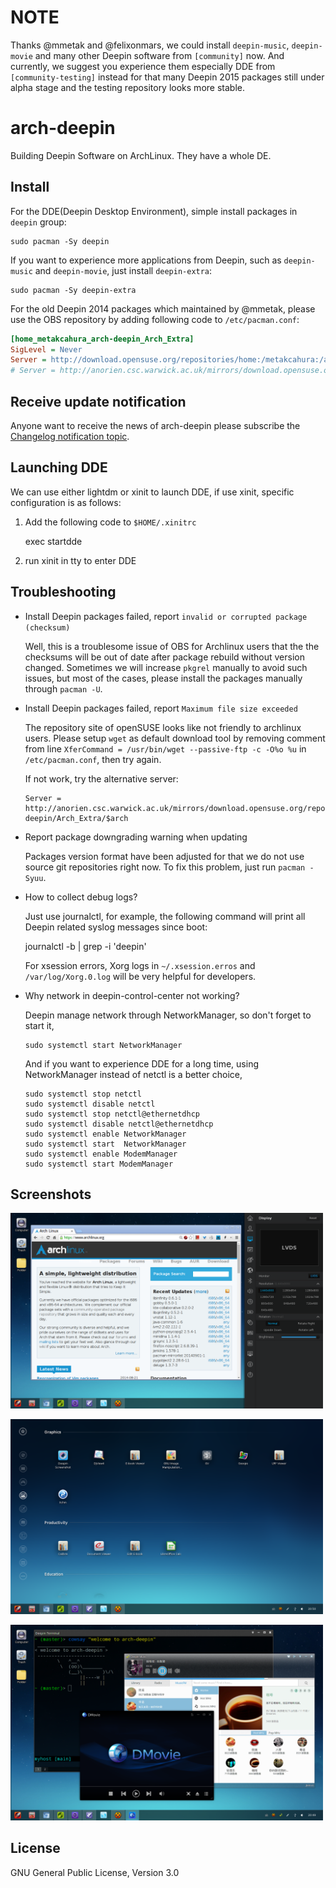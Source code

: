 NOTE
====

Thanks @mmetak and @felixonmars, we could install `deepin-music`,
`deepin-movie` and many other Deepin software from `[community]`
now. And currently, we suggest you experience them especially DDE from
`[community-testing]` instead for that many Deepin 2015 packages still
under alpha stage and the testing repository looks more stable.

arch-deepin
===========

Building Deepin Software on ArchLinux. They have a whole DE.

Install
-------

For the DDE(Deepin Desktop Environment), simple install packages in
`deepin` group:

    sudo pacman -Sy deepin

If you want to experience more applications from Deepin, such as
`deepin-music` and `deepin-movie`, just install `deepin-extra`:

    sudo pacman -Sy deepin-extra

For the old Deepin 2014 packages which maintained by @mmetak, please
use the OBS repository by adding following code to `/etc/pacman.conf`:

```INI
[home_metakcahura_arch-deepin_Arch_Extra]
SigLevel = Never
Server = http://download.opensuse.org/repositories/home:/metakcahura:/arch-deepin/Arch_Extra/$arch
# Server = http://anorien.csc.warwick.ac.uk/mirrors/download.opensuse.org/repositories/home:/metakcahura:/arch-deepin/Arch_Extra/$arch
```

Receive update notification
---------------------------

Anyone want to receive the news of arch-deepin please subscribe the [Changelog notification topic](https://github.com/fasheng/arch-deepin/issues/67).

Launching DDE
-------------

  We can use either lightdm or xinit to launch DDE, if use xinit,
  specific configuration is as follows:

  1. Add the following code to `$HOME/.xinitrc`

        exec startdde

  2. run xinit in tty to enter DDE

Troubleshooting
---------------

  - Install Deepin packages failed, report `invalid or corrupted package (checksum)`

    Well, this is a troublesome issue of OBS for Archlinux users that
    the the checksums will be out of date after package rebuild
    without version changed. Sometimes we will increase `pkgrel`
    manually to avoid such issues, but most of the cases, please
    install the packages manually through `pacman -U`.

  - Install Deepin packages failed, report `Maximum file size
    exceeded`

    The repository site of openSUSE looks like not friendly to
    archlinux users. Please setup `wget` as default download tool by
    removing comment from line `XferCommand = /usr/bin/wget
    --passive-ftp -c -O%o %u` in `/etc/pacman.conf`, then try again.

    If not work, try the alternative server:

        Server = http://anorien.csc.warwick.ac.uk/mirrors/download.opensuse.org/repositories/home:/metakcahura:/arch-deepin/Arch_Extra/$arch

  - Report package downgrading warning when updating

    Packages version format have been adjusted for that we do not use
    source git repositories right now. To fix this problem, just run
    `pacman -Syuu`.

  - How to collect debug logs?

    Just use journalctl, for example, the following command will
    print all Deepin related syslog messages since boot:

       journalctl -b | grep -i 'deepin'

    For xsession errors, Xorg logs in `~/.xsession.erros` and
    `/var/log/Xorg.0.log` will be very helpful for developers.

  - Why network in deepin-control-center not working?

    Deepin manage network through NetworkManager, so don't
    forget to start it,

        sudo systemctl start NetworkManager

    And if you want to experience DDE for a long time, using
    NetworkManager instead of netctl is a better choice,

        sudo systemctl stop netctl
        sudo systemctl disable netctl
        sudo systemctl stop netctl@ethernetdhcp
        sudo systemctl disable netctl@ethernetdhcp
        sudo systemctl enable NetworkManager
        sudo systemctl start  NetworkManager
        sudo systemctl enable ModemManager
        sudo systemctl start ModemManager

Screenshots
-----------

<img src="./screenshot/dde_2014.1_01.png"
width=500/>

<img src="./screenshot/dde_2014.1_02.png"
width=500/>

<img src="./screenshot/dde_2014.1_03.png"
width=500/>

License
-------

GNU General Public License, Version 3.0
